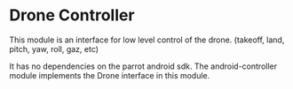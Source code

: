 # Drone Controller

This module is an interface for low level control of the drone. (takeoff, land, pitch, yaw, roll, gaz, etc)

It has no dependencies on the parrot android sdk.
The android-controller module implements the Drone interface in this module.
